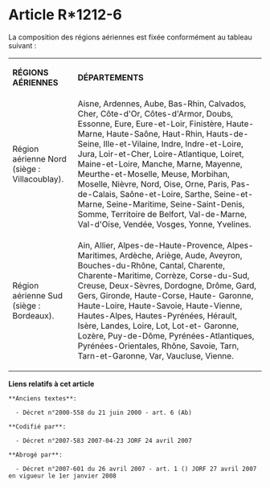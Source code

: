 # Article R*1212-6

La composition des régions aériennes est fixée conformément au tableau suivant :

<table>
  <tbody>
    <tr>
      <td>

**RÉGIONS AÉRIENNES**

</td>
      <td>

**DÉPARTEMENTS**

</td>
    </tr>
    <tr>
      <td>Région aérienne Nord (siège : Villacoublay).</td>
      <td>Aisne, Ardennes, Aube, Bas-Rhin, Calvados, Cher, Côte-d'Or, Côtes-d'Armor, Doubs, Essonne, Eure, Eure-et-Loir,
Finistère, Haute-Marne, Haute-Saône, Haut-Rhin, Hauts-de-Seine, Ille-et-Vilaine, Indre, Indre-et-Loire, Jura, Loir-et-Cher,
Loire-Atlantique, Loiret, Maine-et-Loire, Manche, Marne, Mayenne, Meurthe-et-Moselle, Meuse, Morbihan, Moselle, Nièvre, Nord,
Oise, Orne, Paris, Pas-de-Calais, Saône-et-Loire, Sarthe, Seine-et-Marne, Seine-Maritime, Seine-Saint-Denis, Somme,
Territoire de Belfort, Val-de-Marne, Val-d'Oise, Vendée, Vosges, Yonne, Yvelines. </td>
    </tr>
    <tr>
      <td>Région aérienne Sud (siège : Bordeaux).</td>
      <td>

Ain, Allier, Alpes-de-Haute-Provence, Alpes-Maritimes, Ardèche, Ariège, Aude, Aveyron, Bouches-du-Rhône, Cantal, Charente,
Charente-Maritime, Corrèze, Corse-du-Sud, Creuse, Deux-Sèvres, Dordogne, Drôme, Gard, Gers, Gironde, Haute-Corse, Haute-
Garonne, Haute-Loire, Haute-Savoie, Haute-Vienne, Hautes-Alpes, Hautes-Pyrénées, Hérault, Isère, Landes, Loire, Lot, Lot-et-
Garonne, Lozère, Puy-de-Dôme, Pyrénées-Atlantiques, Pyrénées-Orientales, Rhône, Savoie, Tarn, Tarn-et-Garonne, Var, Vaucluse,
Vienne. 

</td>
    </tr>
  </tbody>
</table>

**Liens relatifs à cet article**

	**Anciens textes**:

	  - Décret n°2000-558 du 21 juin 2000 - art. 6 (Ab)

	**Codifié par**:

	  - Décret n°2007-583 2007-04-23 JORF 24 avril 2007

	**Abrogé par**:

	  - Décret n°2007-601 du 26 avril 2007 - art. 1 () JORF 27 avril 2007 en vigueur le 1er janvier 2008
